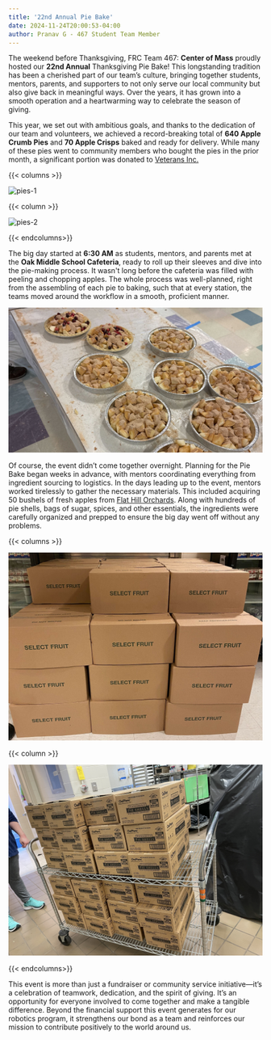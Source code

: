 ```yaml
---
title: '22nd Annual Pie Bake'
date: 2024-11-24T20:00:53-04:00
author: Pranav G - 467 Student Team Member
---
```


The weekend before Thanksgiving, FRC Team 467: **Center of Mass** proudly hosted our **22nd Annual** Thanksgiving Pie Bake! This longstanding tradition has been a cherished part of our team’s culture, bringing together students, mentors, parents, and supporters to not only serve our local community but also give back in meaningful ways. Over the years, it has grown into a smooth operation and a heartwarming way to celebrate the season of giving.

This year, we set out with ambitious goals, and thanks to the dedication of our team and volunteers, we achieved a record-breaking total of **640 Apple Crumb Pies** and **70 Apple Crisps** baked and ready for delivery. While many of these pies went to community members who bought the pies in the prior month, a significant portion was donated to [Veterans Inc.](https://www.veteransinc.org/)

{{< columns >}}

![pies-1](pies-1.png)

{{< column >}}

![pies-2](pies-2.png)


{{< endcolumns>}}

The big day started at **6:30 AM** as students, mentors, and parents met at the **Oak Middle School Cafeteria**, ready to roll up their sleeves and dive into the pie-making process. It wasn't long before the cafeteria was filled with peeling and chopping apples. The whole process was well-planned, right from the assembling of each pie to baking, such that at every station, the teams moved around the workflow in a smooth, proficient manner.

![pre-baked-pies](pre-baked-pies.jpg)

Of course, the event didn’t come together overnight. Planning for the Pie Bake began weeks in advance, with mentors coordinating everything from ingredient sourcing to logistics. In the days leading up to the event, mentors worked tirelessly to gather the necessary materials. This included acquiring 50 bushels of fresh apples from [Flat Hill Orchards](https://www.flathillorchards.com). Along with hundreds of pie shells, bags of sugar, spices, and other essentials, the ingredients were carefully organized and prepped to ensure the big day went off without any problems.

{{< columns >}}

![Apples](apples.jpg)

{{< column >}}

![Pie Shells](pie-shells.jpg)


{{< endcolumns>}}

This event is more than just a fundraiser or community service initiative—it’s a celebration of teamwork, dedication, and the spirit of giving. It’s an opportunity for everyone involved to come together and make a tangible difference. Beyond the financial support this event generates for our robotics program, it strengthens our bond as a team and reinforces our mission to contribute positively to the world around us.
